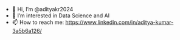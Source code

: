 - 👋 Hi, I’m @adityakr2024
- 👀 I’m interested in Data Science and AI
- 📫 How to reach me: https://www.linkedin.com/in/aditya-kumar-3a5b6a126/
